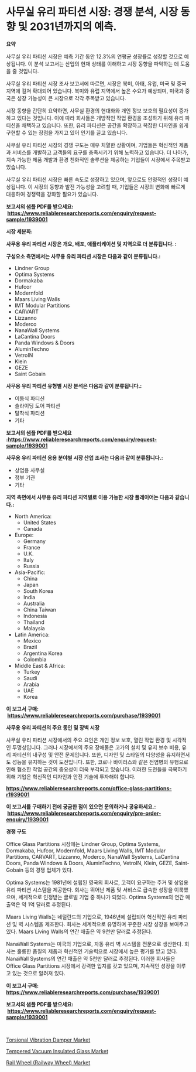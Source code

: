 <p><h1>사무실 유리 파티션 시장: 경쟁 분석, 시장 동향 및 2031년까지의 예측.</h1></p><p><strong>요약</strong></p>
<p><p>사무실 유리 파티션 시장은 예측 기간 동안 12.3%의 연평균 성장률로 성장할 것으로 예상됩니다. 이 분석 보고서는 산업의 현재 상태를 이해하고 시장 동향을 파악하는 데 도움을 줄 것입니다.</p><p>사무실 유리 파티션 시장 조사 보고서에 따르면, 시장은 북미, 아태, 유럽, 미국 및 중국 지역에 걸쳐 확대되어 있습니다. 북미와 유럽 지역에서 높은 수요가 예상되며, 미국과 중국은 성장 가능성이 큰 시장으로 각각 주목받고 있습니다.</p><p>시장 동향을 간단히 요약하면, 사무실 환경의 현대화와 개인 정보 보호의 필요성이 증가하고 있다는 것입니다. 이에 따라 회사들은 개방적인 작업 환경을 조성하기 위해 유리 파티션을 채택하고 있습니다. 또한, 유리 파티션은 공간을 확장하고 복잡한 디자인을 쉽게 구현할 수 있는 장점을 가지고 있어 인기를 끌고 있습니다.</p><p>사무실 유리 파티션 시장의 경쟁 구도는 매우 치열한 상황이며, 기업들은 혁신적인 제품과 서비스를 개발하고 고객들의 요구를 충족시키기 위해 노력하고 있습니다. 더 나아가, 지속 가능한 제품 개발과 환경 친화적인 솔루션을 제공하는 기업들이 시장에서 주목받고 있습니다.</p><p>사무실 유리 파티션 시장은 빠른 속도로 성장하고 있으며, 앞으로도 안정적인 성장이 예상됩니다. 이 시장의 동향과 발전 가능성을 고려할 때, 기업들은 시장의 변화에 빠르게 대응하여 경쟁력을 강화할 필요가 있습니다.</p></p>
<p><strong>보고서의 샘플 PDF를 받으세요: &nbsp;<a href="https://www.reliableresearchreports.com/enquiry/request-sample/1939001">https://www.reliableresearchreports.com/enquiry/request-sample/1939001</a></strong></p>
<p><strong>시장 세분화:</strong></p>
<p><strong> 사무용 유리 파티션 시장은 개요, 배포, 애플리케이션 및 지역으로 더 분류됩니다. :</strong></p>
<p><strong>구성요소 측면에서는 사무용 유리 파티션 시장은 다음과 같이 분류됩니다.:</strong></p>
<p><ul><li>Lindner Group</li><li>Optima Systems</li><li>Dormakaba</li><li>Hufcor</li><li>Modernfold</li><li>Maars Living Walls</li><li>IMT Modular Partitions</li><li>CARVART</li><li>Lizzanno</li><li>Moderco</li><li>NanaWall Systems</li><li>LaCantina Doors</li><li>Panda Windows & Doors</li><li>AluminTechno</li><li>VetroIN</li><li>Klein</li><li>GEZE</li><li>Saint Gobain</li></ul></p>
<p><strong> 사무용 유리 파티션 유형별 시장 분석은 다음과 같이 분류됩니다.:</strong></p>
<p><ul><li>이동식 파티션</li><li>슬라이딩 도어 파티션</li><li>탈착식 파티션</li><li>기타</li></ul></p>
<p><strong>보고서의 샘플 PDF를 받으세요 :<a href="https://www.reliableresearchreports.com/enquiry/request-sample/1939001">https://www.reliableresearchreports.com/enquiry/request-sample/1939001</a></strong></p>
<p><strong> 사무용 유리 파티션 응용 분야별 시장 산업 조사는 다음과 같이 분류됩니다.:</strong></p>
<p><ul><li>상업용 사무실</li><li>정부 기관</li><li>기타</li></ul></p>
<p><strong>지역 측면에서 사무용 유리 파티션 지역별로 이용 가능한 시장 플레이어는 다음과 같습니다.:</strong></p>
<p><ul>
    <li>
        North America:
        <ul>
            <li>United States</li>
            <li>Canada</li>
        </ul>
    </li>
    <li>
        Europe:
        <ul>
            <li>Germany</li>
            <li>France</li>
            <li>U.K.</li>
            <li>Italy</li>
            <li>Russia</li>
        </ul>
    </li>
    <li>
        Asia-Pacific:
        <ul>
            <li>China</li>
            <li>Japan</li>
            <li>South Korea</li>
            <li>India</li>
            <li>Australia</li>
            <li>China Taiwan</li>
            <li>Indonesia</li>
            <li>Thailand</li>
            <li>Malaysia</li>
        </ul>
    </li>
    <li>
        Latin America:
        <ul>
            <li>Mexico</li>
            <li>Brazil</li>
            <li>Argentina Korea</li>
            <li>Colombia</li>
        </ul>
    </li>
    <li>
        Middle East & Africa:
        <ul>
            <li>Turkey</li>
            <li>Saudi</li>
            <li>Arabia</li>
            <li>UAE</li>
            <li>Korea</li>
        </ul>
    </li>
    </ul></p>
<p><strong>이 보고서 구매: &nbsp;<a href="https://www.reliableresearchreports.com/purchase/1939001">https://www.reliableresearchreports.com/purchase/1939001</a></strong></p>
<p><strong>사무용 유리 파티션의 주요 동인 및 장벽 시장</strong></p>
<p><p>사무실 유리 파티션 시장에서의 주요 요인은 개인 정보 보호, 열린 작업 환경 및 시각적인 투명성입니다. 그러나 시장에서의 주요 장애물은 고가의 설치 및 유지 보수 비용, 유리 파티션의 내구성 및 안전 문제입니다. 또한, 디자인 및 스타일의 다양성을 유지하면서도 성능을 유지하는 것이 도전입니다. 또한, 코로나 바이러스와 같은 전염병의 유행으로 인해 협소한 작업 공간의 중요성이 더욱 부각되고 있습니다. 이러한 도전들을 극복하기 위해 기업은 혁신적인 디자인과 안전 기술에 투자해야 합니다.</p></p>
<p><strong><a href="https://www.reliableresearchreports.com/office-glass-partitions-r1939001">https://www.reliableresearchreports.com/office-glass-partitions-r1939001</a></strong></p>
<p><strong>이 보고서를 구매하기 전에 궁금한 점이 있으면 문의하거나 공유하세요.: &nbsp;<a href="https://www.reliableresearchreports.com/enquiry/pre-order-enquiry/1939001">https://www.reliableresearchreports.com/enquiry/pre-order-enquiry/1939001</a></strong></p>
<p><strong>경쟁 구도</strong></p>
<p><p>Office Glass Partitions 시장에는 Lindner Group, Optima Systems, Dormakaba, Hufcor, Modernfold, Maars Living Walls, IMT Modular Partitions, CARVART, Lizzanno, Moderco, NanaWall Systems, LaCantina Doors, Panda Windows & Doors, AluminTechno, VetroIN, Klein, GEZE, Saint-Gobain 등의 경쟁 업체가 있다.</p><p>Optima Systems는 1981년에 설립된 영국의 회사로, 고객이 요구하는 주거 및 상업용 유리 파티션 시스템을 제공한다. 회사는 뛰어난 제품 및 서비스로 급속한 성장을 이룩했으며, 세계적으로 인정받는 글로벌 기업 중 하나가 되었다. Optima Systems의 연간 매출액은 약 1억 달러로 추정된다.</p><p>Maars Living Walls는 네덜란드의 기업으로, 1946년에 설립되어 혁신적인 유리 파티션 및 벽 시스템을 제조한다. 회사는 세계적으로 유명하며 꾸준한 시장 성장을 보여주고 있다. Maars Living Walls의 연간 매출은 약 9천만 달러로 추정된다.</p><p>NanaWall Systems는 미국의 기업으로, 자동 유리 벽 시스템을 전문으로 생산한다. 회사는 훌륭한 품질의 제품과 혁신적인 기술력으로 시장에서 높은 평가를 받고 있다. NanaWall Systems의 연간 매출은 약 5천만 달러로 추정된다. 이러한 회사들은 Office Glass Partitions 시장에서 강력한 입지를 갖고 있으며, 지속적인 성장을 이루고 있는 것으로 알려져 있다.</p></p>
<p><strong>이 보고서 구매: &nbsp; <a href="https://www.reliableresearchreports.com/purchase/1939001">https://www.reliableresearchreports.com/purchase/1939001</a></strong></p>
<p><strong>보고서의 샘플 PDF를 받으세요: &nbsp;<a href="https://www.reliableresearchreports.com/enquiry/request-sample/1939001">https://www.reliableresearchreports.com/enquiry/request-sample/1939001</a></strong><strong></strong></p>
<p>&nbsp;</p>
<p><p><a href="https://issuu.com/reportprime-2/docs/torsional-vibration-damper-market-size-2030.pptx">Torsional Vibration Damper Market</a></p><p><a href="https://spotless-saver-8fd.notion.site/Tempered-Vacuum-Insulated-Glass-Market-Size-and-Examines-its-Market-Scope-with-a-Primary-Focus-on--e334d039ffd54497b93ee0cbc4e768b7">Tempered Vacuum Insulated Glass Market</a></p><p><a href="https://issuu.com/reportprime-2/docs/rail-wheel-railway-wheel-market-size-2030.pptx">Rail Wheel (Railway Wheel) Market</a></p></p>